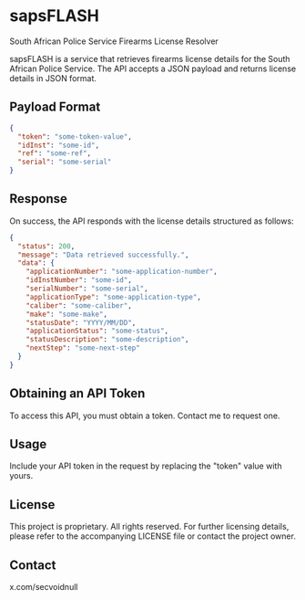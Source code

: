 # sapsFLASH
South African Police Service Firearms License Resolver

sapsFLASH is a service that retrieves firearms license details for the South African Police Service. The API accepts a JSON payload and returns license details in JSON format.

## Payload Format
```json
{
  "token": "some-token-value",
  "idInst": "some-id",
  "ref": "some-ref",
  "serial": "some-serial"
}
```

## Response
On success, the API responds with the license details structured as follows:
```json
{
  "status": 200,
  "message": "Data retrieved successfully.",
  "data": {
    "applicationNumber": "some-application-number",
    "idInstNumber": "some-id",
    "serialNumber": "some-serial",
    "applicationType": "some-application-type",
    "caliber": "some-caliber",
    "make": "some-make",
    "statusDate": "YYYY/MM/DD",
    "applicationStatus": "some-status",
    "statusDescription": "some-description",
    "nextStep": "some-next-step"
  }
}
```

## Obtaining an API Token
To access this API, you must obtain a token. Contact me to request one.

## Usage
Include your API token in the request by replacing the "token" value with yours.

## License
This project is proprietary. All rights reserved.
For further licensing details, please refer to the accompanying LICENSE file or contact the project owner.

## Contact
x.com/secvoidnull
